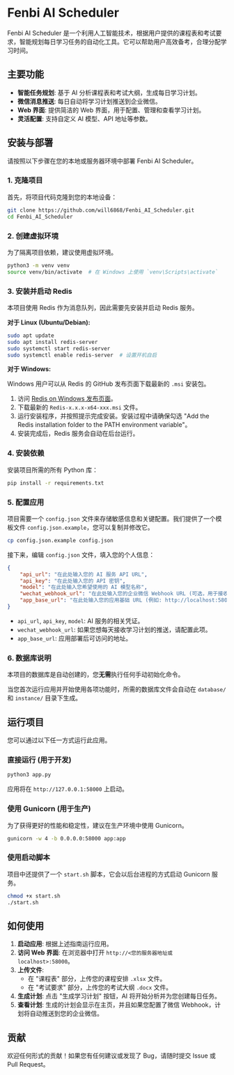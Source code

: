 # Fenbi AI Scheduler

Fenbi AI Scheduler 是一个利用人工智能技术，根据用户提供的课程表和考试要求，智能规划每日学习任务的自动化工具。它可以帮助用户高效备考，合理分配学习时间。

## 主要功能

- **智能任务规划**: 基于 AI 分析课程表和考试大纲，生成每日学习计划。
- **微信消息推送**: 每日自动将学习计划推送到企业微信。
- **Web 界面**: 提供简洁的 Web 界面，用于配置、管理和查看学习计划。
- **灵活配置**: 支持自定义 AI 模型、API 地址等参数。

## 安装与部署

请按照以下步骤在您的本地或服务器环境中部署 Fenbi AI Scheduler。

### 1. 克隆项目

首先，将项目代码克隆到您的本地设备：

```bash
git clone https://github.com/will6868/Fenbi_AI_Scheduler.git
cd Fenbi_AI_Scheduler
```

### 2. 创建虚拟环境

为了隔离项目依赖，建议使用虚拟环境。

```bash
python3 -m venv venv
source venv/bin/activate  # 在 Windows 上使用 `venv\Scripts\activate`
```

### 3. 安装并启动 Redis

本项目使用 Redis 作为消息队列，因此需要先安装并启动 Redis 服务。

**对于 Linux (Ubuntu/Debian):**

```bash
sudo apt update
sudo apt install redis-server
sudo systemctl start redis-server
sudo systemctl enable redis-server  # 设置开机自启
```

**对于 Windows:**

Windows 用户可以从 Redis 的 GitHub 发布页面下载最新的 `.msi` 安装包。

1.  访问 [Redis on Windows 发布页面](https://github.com/tporadowski/redis/releases)。
2.  下载最新的 `Redis-x.x.x-x64-xxx.msi` 文件。
3.  运行安装程序，并按照提示完成安装。安装过程中请确保勾选 "Add the Redis installation folder to the PATH environment variable"。
4.  安装完成后，Redis 服务会自动在后台运行。

### 4. 安装依赖

安装项目所需的所有 Python 库：

```bash
pip install -r requirements.txt
```

### 5. 配置应用

项目需要一个 `config.json` 文件来存储敏感信息和关键配置。我们提供了一个模板文件 `config.json.example`，您可以复制并修改它。

```bash
cp config.json.example config.json
```

接下来，编辑 `config.json` 文件，填入您的个人信息：

```json
{
    "api_url": "在此处输入您的 AI 服务 API URL",
    "api_key": "在此处输入您的 API 密钥",
    "model": "在此处输入您希望使用的 AI 模型名称",
    "wechat_webhook_url": "在此处输入您的企业微信 Webhook URL (可选，用于接收每日计划)",
    "app_base_url": "在此处输入您的应用基础 URL (例如: http://localhost:58000)"
}
```

- `api_url`, `api_key`, `model`: AI 服务的相关凭证。
- `wechat_webhook_url`: 如果您想每天接收学习计划的推送，请配置此项。
- `app_base_url`: 应用部署后可访问的地址。

### 6. 数据库说明

本项目的数据库是自动创建的，您**无需**执行任何手动初始化命令。

当您首次运行应用并开始使用各项功能时，所需的数据库文件会自动在 `database/` 和 `instance/` 目录下生成。

## 运行项目

您可以通过以下任一方式运行此应用。

### 直接运行 (用于开发)

```bash
python3 app.py
```

应用将在 `http://127.0.0.1:58000` 上启动。

### 使用 Gunicorn (用于生产)

为了获得更好的性能和稳定性，建议在生产环境中使用 Gunicorn。

```bash
gunicorn -w 4 -b 0.0.0.0:58000 app:app
```

### 使用启动脚本

项目中还提供了一个 `start.sh` 脚本，它会以后台进程的方式启动 Gunicorn 服务。

```bash
chmod +x start.sh
./start.sh
```

## 如何使用

1.  **启动应用**: 根据上述指南运行应用。
2.  **访问 Web 界面**: 在浏览器中打开 `http://<您的服务器地址或localhost>:58000`。
3.  **上传文件**:
    -   在 "课程表" 部分，上传您的课程安排 `.xlsx` 文件。
    -   在 "考试要求" 部分，上传您的考试大纲 `.docx` 文件。
4.  **生成计划**: 点击 "生成学习计划" 按钮，AI 将开始分析并为您创建每日任务。
5.  **查看计划**: 生成的计划会显示在主页，并且如果您配置了微信 Webhook，计划将自动推送到您的企业微信。

## 贡献

欢迎任何形式的贡献！如果您有任何建议或发现了 Bug，请随时提交 Issue 或 Pull Request。
